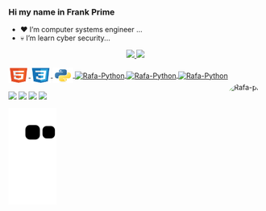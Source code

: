 ### Hi my name in Frank Prime


- ❤️ I’m computer systems engineer ...
- 💀 I’m learn cyber security...

<div align="center">
  <a href="https://github.com/uno-zero">
  <img height="150em" src="https://github-readme-stats.vercel.app/api?username=uno-zero&show_icons=true&theme=dracula&include_all_commits=true&count_private=true"/>
  <img height="150em" src="https://github-readme-stats.vercel.app/api/top-langs/?username=uno-zero&layout=compact&langs_count=7&theme=dracula"/>
</div>
<div style="display: inline_block"><br>
  <img align="center" alt="Rafa-HTML" height="30" width="40" src="https://raw.githubusercontent.com/devicons/devicon/master/icons/html5/html5-original.svg">
  <img align="center" alt="Rafa-CSS" height="30" width="40" src="https://raw.githubusercontent.com/devicons/devicon/master/icons/css3/css3-original.svg">
  <img align="center" alt="Rafa-Python" height="30" width="40" src="https://raw.githubusercontent.com/devicons/devicon/master/icons/python/python-original.svg">
  <img align="center" alt="Rafa-Python" height="30" width="90" src="https://img.shields.io/badge/Linux-FCC624?style=for-the-badge&logo=linux&logoColor=black">
  <img align="center" alt="Rafa-Python" height="30" width="90" src="https://img.shields.io/badge/Debian-A81D33?style=for-the-badge&logo=debian&logoColor=white">
    <img align="center" alt="Rafa-Python" height="30" width="110" src="https://img.shields.io/badge/Kali_Linux-557C94?style=for-the-badge&logo=kali-linux&logoColor=white">
   <img align="right" alt="Rafa-pic" height="150" style="border-radius:50px;" src="https://media.steelseriescdn.com/blog/posts/who-created-cyberpunk-a-lesson-in-sci-fi/1286019e6fef45fabf11dfff4c31e88f.jpg">

  
</div>
  
</div>
<br>
  <div> 
  <a href="https://instagram.com/" target="_blank"><img src="https://img.shields.io/badge/-Instagram-%23E4405F?style=for-the-badge&logo=instagram&logoColor=white" target="_blank"></a>
 <a href="https://discord.gg/" target="_blank"><img src="https://img.shields.io/badge/Discord-7289DA?style=for-the-badge&logo=discord&logoColor=white" target="_blank"></a> 
  <a href = "mailto:frankprimero@gmail.com"><img src="https://img.shields.io/badge/ProtonMail-8B89CC?style=for-the-badge&logo=protonmail&logoColor=white" target="_blank"></a>
  <a href="https://www.linkedin.com/" target="_blank"><img src="https://img.shields.io/badge/-LinkedIn-%230077B5?style=for-the-badge&logo=linkedin&logoColor=white" target="_blank"></a> 
 
  ![Snake animation](https://github.com/rafaballerini/rafaballerini/blob/output/github-contribution-grid-snake.svg)
 
</div>
  
  
